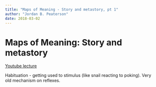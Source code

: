 ```yaml
---
title: "Maps of Meaning - Story and metastory, pt 1"
author: "Jordan B. Peaterson"
date: 2018-03-02
---
```


# Maps of Meaning: Story and metastory
[Youtube lecture](https://www.youtube.com/watch?v=RudKmwzDpNY)

Habituation - getting used to stimulus (like snail reacting to poking). Very old mechanism on reflexes. 
